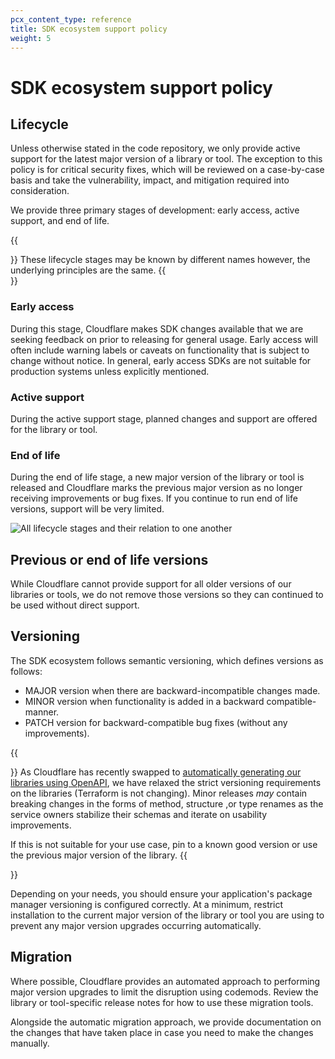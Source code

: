 ```yaml
---
pcx_content_type: reference
title: SDK ecosystem support policy
weight: 5
---
```


# SDK ecosystem support policy

## Lifecycle

Unless otherwise stated in the code repository, we only provide active support for the latest major version of a library or tool. The exception to this policy is for critical security fixes, which will be reviewed on a case-by-case basis and take the vulnerability, impact, and mitigation required into consideration.

We provide three primary stages of development: early access, active support, and end of life.

{{<Aside type="note">}}
These lifecycle stages may be known by different names however, the underlying principles are the same.
{{</Aside>}}

### Early access

During this stage, Cloudflare makes SDK changes available that we are seeking feedback on prior to releasing for general usage. Early access will  often include warning labels or caveats on functionality that is subject to change without notice. In general, early access SDKs are not suitable for production systems unless explicitly mentioned.

### Active support

During the active support stage, planned changes and support are offered for the library or tool.

### End of life

During the end of life stage, a new major version of the library or tool is released and Cloudflare marks the previous major version as no longer receiving improvements or bug fixes. If you continue to run end of life versions, support will be very limited.

![All lifecycle stages and their relation to one another](/images/fundamentals/support-policy.png "All lifecycle stages and their relation to one another")

## Previous or end of life versions

While Cloudflare cannot provide support for all older versions of our libraries or tools, we do not remove those versions so they can continued to be used without direct support.

## Versioning

The SDK ecosystem follows semantic versioning, which defines versions as follows:

- MAJOR version when there are backward-incompatible changes made.
- MINOR version when functionality is added in a backward compatible-manner.
- PATCH version for backward-compatible bug fixes (without any improvements).

{{<Aside type="warning">}}
As Cloudflare has recently swapped to [automatically generating our libraries using OpenAPI](https://blog.cloudflare.com/lessons-from-building-an-automated-sdk-pipeline), we have relaxed the strict versioning requirements on the libraries (Terraform is not changing). Minor releases _may_ contain breaking changes in the forms of method, structure ,or type renames as the service owners stabilize their schemas and iterate on usability improvements.

If this is not suitable for your use case, pin to a known good version or use the previous major version of the library.
{{</Aside>}}

Depending on your needs, you should ensure your application's package manager versioning is configured correctly. At a minimum, restrict installation to the current major version of the library or tool you are using to prevent any major version upgrades occurring automatically.

## Migration

Where possible, Cloudflare provides an automated approach to performing major version upgrades to limit the disruption using codemods. Review the library or tool-specific release notes for how to use these migration tools.

Alongside the automatic migration approach, we provide documentation on the changes that have taken place in case you need to make the changes manually.

[semantic versioning]: https://semver.org/
